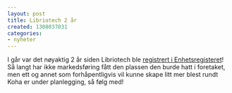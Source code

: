 ```yaml
---
layout: post
title: Libriotech 2 år
created: 1308037031
categories:
- nyheter
---
```

<p>I går var det nøyaktig 2 år siden Libriotech ble <a href="http://w2.brreg.no/enhet/sok/detalj.jsp?orgnr=994202804">registrert i Enhetsregisteret</a>! Så langt har ikke markedsføring fått den plassen den burde hatt i foretaket, men ett og annet som forhåpentligvis vil kunne skape litt mer blest rundt Koha er under planlegging, så følg med!</p>
